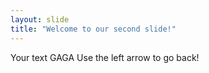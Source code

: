 ```yaml
---
layout: slide
title: "Welcome to our second slide!"
---
```

Your text GAGA
Use the left arrow to go back!

